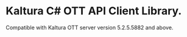 # Kaltura C# OTT API Client Library.
Compatible with Kaltura OTT server version 5.2.5.5882 and above.
